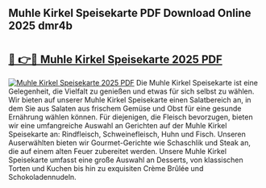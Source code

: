 ## Muhle Kirkel Speisekarte PDF Download Online 2025 dmr4b

# <h2><a href="http://gcazif.nevu.top/?p=Muhle+Kirkel+Speisekarte">🔗 👉🔴 Muhle Kirkel Speisekarte 2025 PDF</a></h2>

[![Muhle Kirkel Speisekarte 2025 PDF](https://i.imgur.com/dBaPXMq.png)](http://gcazif.nevu.top/?p=Muhle+Kirkel+Speisekarte)
Die Muhle Kirkel Speisekarte ist eine Gelegenheit, die Vielfalt zu genießen und etwas für sich selbst zu wählen. Wir bieten auf unserer Muhle Kirkel Speisekarte einen Salatbereich an, in dem Sie aus Salaten aus frischem Gemüse und Obst für eine gesunde Ernährung wählen können. Für diejenigen, die Fleisch bevorzugen, bieten wir eine umfangreiche Auswahl an Gerichten auf der Muhle Kirkel Speisekarte an: Rindfleisch, Schweinefleisch, Huhn und Fisch. Unseren Auserwählten bieten wir Gourmet-Gerichte wie Schaschlik und Steak an, die auf einem alten Feuer zubereitet werden. Unsere Muhle Kirkel Speisekarte umfasst eine große Auswahl an Desserts, von klassischen Torten und Kuchen bis hin zu exquisiten Crème Brûlée und Schokoladennudeln.
